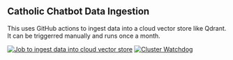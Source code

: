 ## Catholic Chatbot Data Ingestion

This uses GitHub actions to ingest data into a cloud vector store like Qdrant. It can be triggerred manually and runs once a month.

[![Job to ingest data into cloud vector store](https://github.com/nirmalben/catholic-chatbot-data-ingestion/actions/workflows/ingest.yml/badge.svg?branch=main)](https://github.com/nirmalben/catholic-chatbot-data-ingestion/actions/workflows/ingest.yml)
[![Cluster Watchdog](https://github.com/nirmalben/catholic-chatbot-data-ingestion/actions/workflows/cluster_watchdog.yml/badge.svg)](https://github.com/nirmalben/catholic-chatbot-data-ingestion/actions/workflows/cluster_watchdog.yml)
